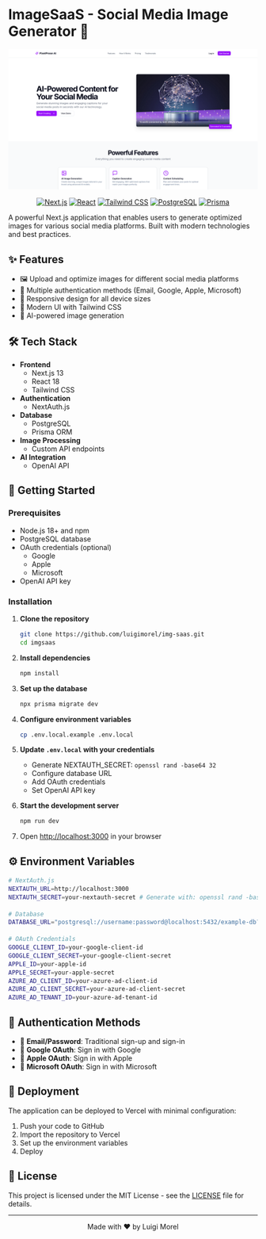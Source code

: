 # ImageSaaS - Social Media Image Generator 🚀

<div align="center">
  <img src="public/hero.png" alt="ImageSaaS Hero" width="600"/>
  
  [![Next.js](https://img.shields.io/badge/Next.js-15-black?style=for-the-badge&logo=next.js)](https://nextjs.org)
  [![React](https://img.shields.io/badge/React-19-blue?style=for-the-badge&logo=react)](https://reactjs.org)
  [![Tailwind CSS](https://img.shields.io/badge/Tailwind_CSS-38B2AC?style=for-the-badge&logo=tailwind-css&logoColor=white)](https://tailwindcss.com)
  [![PostgreSQL](https://img.shields.io/badge/PostgreSQL-316192?style=for-the-badge&logo=postgresql&logoColor=white)](https://www.postgresql.org)
  [![Prisma](https://img.shields.io/badge/Prisma-2D3748?style=for-the-badge&logo=prisma&logoColor=white)](https://www.prisma.io)
</div>

A powerful Next.js application that enables users to generate optimized images for various social media platforms. Built with modern technologies and best practices.

## ✨ Features

- 🖼️ Upload and optimize images for different social media platforms
- 🔐 Multiple authentication methods (Email, Google, Apple, Microsoft)
- 📱 Responsive design for all device sizes
- 🎨 Modern UI with Tailwind CSS
- 🤖 AI-powered image generation

## 🛠️ Tech Stack

- **Frontend**
  - Next.js 13
  - React 18
  - Tailwind CSS
- **Authentication**
  - NextAuth.js
- **Database**
  - PostgreSQL
  - Prisma ORM
- **Image Processing**
  - Custom API endpoints
- **AI Integration**
  - OpenAI API

## 🚀 Getting Started

### Prerequisites

- Node.js 18+ and npm
- PostgreSQL database
- OAuth credentials (optional)
  - Google
  - Apple
  - Microsoft
- OpenAI API key

### Installation

1. **Clone the repository**
   ```bash
   git clone https://github.com/luigimorel/img-saas.git
   cd imgsaas
   ```

2. **Install dependencies**
   ```bash
   npm install
   ```

3. **Set up the database**
   ```bash
   npx prisma migrate dev
   ```

4. **Configure environment variables**
   ```bash
   cp .env.local.example .env.local
   ```

5. **Update `.env.local` with your credentials**
   - Generate NEXTAUTH_SECRET: `openssl rand -base64 32`
   - Configure database URL
   - Add OAuth credentials
   - Set OpenAI API key

6. **Start the development server**
   ```bash
   npm run dev
   ```

7. Open [http://localhost:3000](http://localhost:3000) in your browser

## ⚙️ Environment Variables

```bash
# NextAuth.js
NEXTAUTH_URL=http://localhost:3000
NEXTAUTH_SECRET=your-nextauth-secret # Generate with: openssl rand -base64 32

# Database
DATABASE_URL="postgresql://username:password@localhost:5432/example-db?schema=public"

# OAuth Credentials
GOOGLE_CLIENT_ID=your-google-client-id
GOOGLE_CLIENT_SECRET=your-google-client-secret
APPLE_ID=your-apple-id
APPLE_SECRET=your-apple-secret
AZURE_AD_CLIENT_ID=your-azure-ad-client-id
AZURE_AD_CLIENT_SECRET=your-azure-ad-client-secret
AZURE_AD_TENANT_ID=your-azure-ad-tenant-id
```

## 🔐 Authentication Methods

- 📧 **Email/Password**: Traditional sign-up and sign-in
- 🔑 **Google OAuth**: Sign in with Google
- 🍎 **Apple OAuth**: Sign in with Apple
- 💼 **Microsoft OAuth**: Sign in with Microsoft

## 🚀 Deployment

The application can be deployed to Vercel with minimal configuration:

1. Push your code to GitHub
2. Import the repository to Vercel
3. Set up the environment variables
4. Deploy

## 📄 License

This project is licensed under the MIT License - see the [LICENSE](LICENSE) file for details.

---

<div align="center">
  <p>Made with ❤️ by Luigi Morel</p>
</div>
